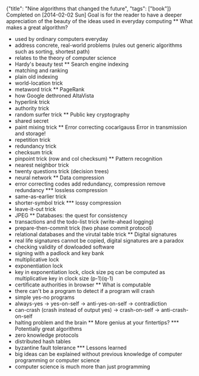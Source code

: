 {"title": "Nine algorithms that changed the future", "tags": ["book"]}
Completed on [2014-02-02 Sun]
Goal is for the reader to have a deeper appreciation of the beauty of the ideas used in everyday computing
** What makes a great algorithm?
 * used by ordinary computers everyday
 * address concrete, real-world problems (rules out generic algorithms such as sorting, shortest path)
 * relates to the theory of computer science
 * Hardy's beauty test
** Search engine indexing
 * matching and ranking
 * plain old indexing
 * world-location trick
 * metaword trick
** PageRank
 * how Google dethroned AltaVista
 * hyperlink trick
 * authority trick
 * random surfer trick
** Public key cryptography
 * shared secret
 * paint mixing trick
** Error correcting cocarlgauss
Error in transmission and storage!
 * repetition trick
 * redundancy trick
 * checksum trick
 * pinpoint trick (row and col checksum)
** Pattern recognition
 * nearest neighbor trick
 * twenty questions trick (decision trees)
 * neural network
** Data compression
 * error correcting codes add redundancy, compression remove redundancy
*** lossless compression
 * same-as-earlier trick
 * shorter-symbol trick
*** lossy compression
 * leave-it-out trick
 * JPEG
** Databases: the quest for consistency
 * transactions and the todo-list trick (write-ahead logging)
 * prepare-then-commit trick (two phase commit protocol)
 * relational databases and the virutal table trick
** Digital signatures
 * real life signatures cannot be copied, digital signatures are a paradox
 * checking validity of dowloaded software
 * signing with a padlock and key bank
 * multiplicative lock
 * exponentiation lock
 * key in exponentiation lock, clock size pq can be computed as multiplicative key in clock size (p-1)(q-1)
 * certificate authorities in browser
** What is computable
 * there can't be a program to detect if a program will crash
 * simple yes-no programs
 * always-yes -> yes-on-self -> anti-yes-on-self -> contradiction
 * can-crash (crash instead of output yes) -> crash-on-self -> anti-crash-on-self
 * halting problem and the brain
** More genius at your fintertips?
*** Potentially great algorithms
 * zero knowledge protocols
 * distributed hash tables
 * byzantine fault tolerance
*** Lessons learned
 * big ideas can be explained without previous knowledge of computer programming or computer science
 * computer science is much more than just programming
